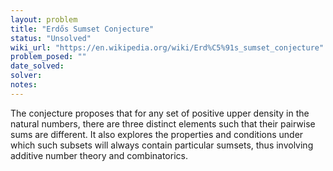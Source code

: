 ```yaml
---
layout: problem
title: "Erdős Sumset Conjecture"
status: "Unsolved"
wiki_url: "https://en.wikipedia.org/wiki/Erd%C5%91s_sumset_conjecture"
problem_posed: ""
date_solved:
solver:
notes:
---
```

The conjecture proposes that for any set of positive upper density in the natural numbers, there are three distinct elements such that their pairwise sums are different. It also explores the properties and conditions under which such subsets will always contain particular sumsets, thus involving additive number theory and combinatorics.